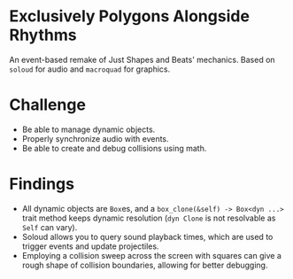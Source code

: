 # Exclusively Polygons Alongside Rhythms
An event-based remake of Just Shapes and Beats' mechanics. Based on `soloud` for audio and `macroquad` for graphics.

# Challenge
- Be able to manage dynamic objects.
- Properly synchronize audio with events.
- Be able to create and debug collisions using math.

# Findings
- All dynamic objects are `Box`es, and a `box_clone(&self) -> Box<dyn ...>` trait method keeps dynamic resolution (`dyn Clone` is not resolvable as `Self` can vary).
- Soloud allows you to query sound playback times, which are used to trigger events and update projectiles.
- Employing a collision sweep across the screen with squares can give a rough shape of collision boundaries, allowing for better debugging.
